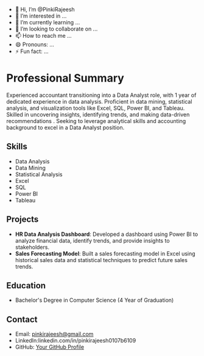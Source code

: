 - 👋 Hi, I’m @PinkiRajeesh
- 👀 I’m interested in ...
- 🌱 I’m currently learning ...
- 💞️ I’m looking to collaborate on ...
- 📫 How to reach me ...
- 😄 Pronouns: ...
- ⚡ Fun fact: ...

<!---
PinkiRajeesh/PinkiRajeesh is a ✨ special ✨ repository because its `README.md` (this file) appears on your GitHub profile.
You can click the Preview link to take a look at your changes.
--->
# Professional Summary

Experienced accountant transitioning into a Data Analyst role, with 1 year of dedicated experience in data analysis. Proficient in data mining, statistical analysis,
and visualization tools like Excel, SQL, Power BI, and Tableau. Skilled in uncovering insights, identifying trends, and making data-driven recommendations
. Seeking to leverage analytical skills and accounting background to excel in a Data Analyst position.

## Skills

- Data Analysis
- Data Mining
- Statistical Analysis
- Excel
- SQL
- Power BI
- Tableau

## Projects

- **HR Data Analysis Dashboard**: Developed a dashboard using Power BI to analyze financial data, identify trends, and provide insights to stakeholders.
- **Sales Forecasting Model**: Built a sales forecasting model in Excel using historical sales data and statistical techniques to predict future sales trends.

## Education

- Bachelor's Degree in Computer Science (4 Year of Graduation)

## Contact

- Email: pinkirajeesh@gmail.com
- LinkedIn:linkedin.com/in/pinkirajeesh0107b6109
- GitHub: [Your GitHub Profile](https://github.com/your-github-profile)
